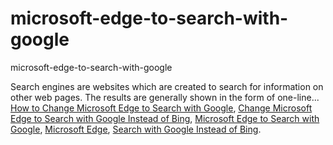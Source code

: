 # microsoft-edge-to-search-with-google
microsoft-edge-to-search-with-google

Search engines are websites which are created to search for information on other web pages. The results are generally shown in the form of one-line...
[How to Change Microsoft Edge to Search with Google](https://geekeasier.com/change-microsoft-edge-to-search-with-google-instead-of-bing/7990/),
[Change Microsoft Edge to Search with Google Instead of Bing](https://geekeasier.com/change-microsoft-edge-to-search-with-google-instead-of-bing/7990/),
[Microsoft Edge to Search with Google](https://geekeasier.com/change-microsoft-edge-to-search-with-google-instead-of-bing/7990/),
[Microsoft Edge](https://geekeasier.com/change-microsoft-edge-to-search-with-google-instead-of-bing/7990/),
[Search with Google Instead of Bing](https://geekeasier.com/change-microsoft-edge-to-search-with-google-instead-of-bing/7990/).
